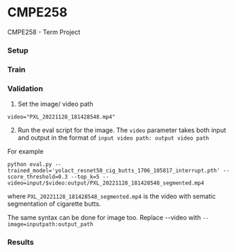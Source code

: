 # CMPE258
CMPE258 - Term Project


### Setup 



### Train


### Validation 

1. Set the image/ video path
```
video="PXL_20221128_181428548.mp4"
```
2. Run the eval script for the image. The `video` parameter takes both input and output in the format of `input video path: output video path`

For example 

```
python eval.py --trained_model='yolact_resnet50_cig_butts_1706_105817_interrupt.pth' --score_threshold=0.3 --top_k=5 --video=input/$video:output/PXL_20221128_181428548_segmented.mp4
```

where `PXL_20221128_181428548_segmented.mp4` is the video with sematic segmentation of cigarette butts.

The same syntax can be done for image too. Replace --video with `--image=inputpath:output_path`

### Results 
